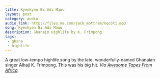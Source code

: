 ```yaml
---
title: Kyenkyen Bi Adi Mawu
layout: post
category: audio
audio_link: http://files.me.com/jack_mottram/kqo5t1.mp3
song: Kyenkyen Bi Adi Mawu
description: Ghanain Highlife by K. Frimpong
tags:
 - ghana
 - highlife
---
```


A great low-tempo highlife song by the late, wonderfully-named Ghanaian singer Alhaji K. Frimpong. This was his big hit. _Via [Awesome Tapes From Africa](http://awesometapesfromafrica.blogspot.com/)._